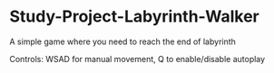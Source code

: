 # Study-Project-Labyrinth-Walker
 A simple game where you need to reach the end of labyrinth


Controls: WSAD for manual movement, Q to enable/disable autoplay
